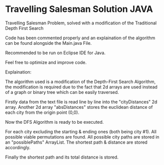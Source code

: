 # Travelling Salesman Solution JAVA
Travelling Salesman Problem, solved with a modification of the Traditional Depth First Search

Code has been commented properly and an explaination of the algorithm can be found alongside the Main.java File.

Recommended to be run on Eclipse IDE for Java.

Feel free to optimize and improve code.

Explaination:

The algorithm used is a modification of the Depth-First Search Algorithm, the modification is required due to the fact that 2d arrays are used instead of a graph or binary tree which can be easily traversed.

Firstly data from the text file is read line by line into the "cityDistances" 2d array.
Another 2d array "absDistances" stores the euclidean distance of each city from the origin point (0,0).

Now the DFS Algorithm is ready to be executed.

For each city excluding the starting & ending ones (both being city #1). All possible viable permutations are found. All possible city paths are stored in an "possiblePaths" ArrayList. The shortest path & distance are stored accordingly.

Finally the shortest path and its total distance is stored.
